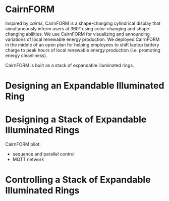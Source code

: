 # CairnFORM

Inspired by _cairns_, CairnFORM is a shape-changing cylindrical display that simultaneously inform users at 360° using color-changing and shape-changing abilities. We use CairnFORM for visualizing and announcing variations of local renewable energy production. We deployed CairnFORM in the middle of an open plan for helping employees to shift laptop battery charge to peak hours of local renewable energy production (i.e. promoting energy cleanliness).

CairnFORM is built as a stack of expandable illuminated rings.

# Designing an Expandable Illuminated Ring


# Designing a Stack of Expandable Illuminated Rings
CairnFORM pilot:
  - sequence and parallel control
  - MQTT network
  
# Controlling a Stack of Expandable Illuminated Rings
